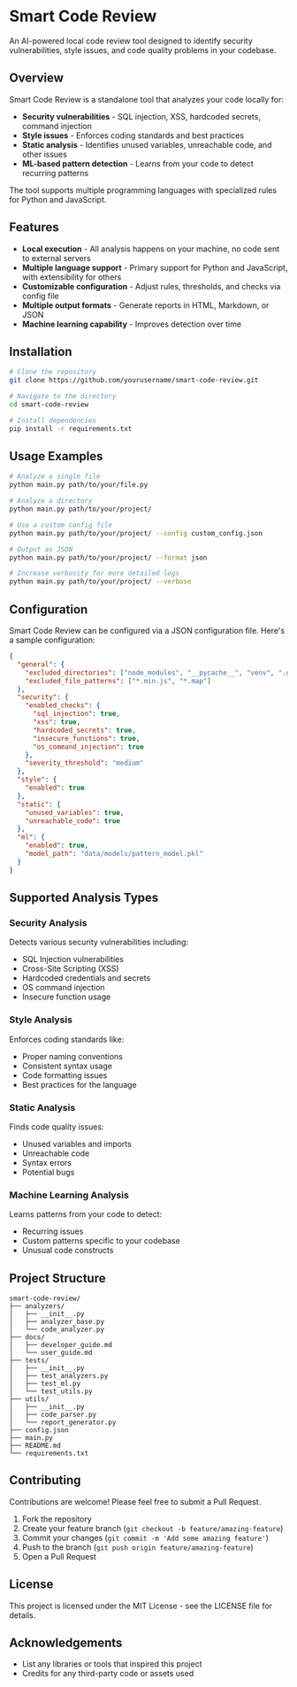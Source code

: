 # Smart Code Review

An AI-powered local code review tool designed to identify security vulnerabilities, style issues, and code quality problems in your codebase. 

## Overview

Smart Code Review is a standalone tool that analyzes your code locally for:

- **Security vulnerabilities** - SQL injection, XSS, hardcoded secrets, command injection
- **Style issues** - Enforces coding standards and best practices
- **Static analysis** - Identifies unused variables, unreachable code, and other issues
- **ML-based pattern detection** - Learns from your code to detect recurring patterns

The tool supports multiple programming languages with specialized rules for Python and JavaScript.

## Features

- **Local execution** - All analysis happens on your machine, no code sent to external servers
- **Multiple language support** - Primary support for Python and JavaScript, with extensibility for others
- **Customizable configuration** - Adjust rules, thresholds, and checks via config file
- **Multiple output formats** - Generate reports in HTML, Markdown, or JSON
- **Machine learning capability** - Improves detection over time

## Installation

```bash
# Clone the repository
git clone https://github.com/yourusername/smart-code-review.git

# Navigate to the directory
cd smart-code-review

# Install dependencies
pip install -r requirements.txt
```

## Usage Examples

```bash
# Analyze a single file
python main.py path/to/your/file.py

# Analyze a directory
python main.py path/to/your/project/

# Use a custom config file
python main.py path/to/your/project/ --config custom_config.json

# Output as JSON
python main.py path/to/your/project/ --format json

# Increase verbosity for more detailed logs
python main.py path/to/your/project/ --verbose
```

## Configuration

Smart Code Review can be configured via a JSON configuration file. Here's a sample configuration:

```json
{
  "general": {
    "excluded_directories": ["node_modules", "__pycache__", "venv", ".git", ".idea"],
    "excluded_file_patterns": ["*.min.js", "*.map"]
  },
  "security": {
    "enabled_checks": {
      "sql_injection": true,
      "xss": true,
      "hardcoded_secrets": true,
      "insecure_functions": true,
      "os_command_injection": true
    },
    "severity_threshold": "medium"
  },
  "style": {
    "enabled": true
  },
  "static": {
    "unused_variables": true,
    "unreachable_code": true
  },
  "ml": {
    "enabled": true,
    "model_path": "data/models/pattern_model.pkl"
  }
}
```

## Supported Analysis Types

### Security Analysis

Detects various security vulnerabilities including:

- SQL Injection vulnerabilities
- Cross-Site Scripting (XSS)
- Hardcoded credentials and secrets
- OS command injection
- Insecure function usage

### Style Analysis

Enforces coding standards like:

- Proper naming conventions
- Consistent syntax usage
- Code formatting issues
- Best practices for the language

### Static Analysis

Finds code quality issues:

- Unused variables and imports
- Unreachable code
- Syntax errors
- Potential bugs

### Machine Learning Analysis

Learns patterns from your code to detect:

- Recurring issues
- Custom patterns specific to your codebase
- Unusual code constructs

## Project Structure

```
smart-code-review/
├── analyzers/
│   ├── __init__.py
│   ├── analyzer_base.py
│   └── code_analyzer.py
├── docs/
│   ├── developer_guide.md
│   └── user_guide.md
├── tests/
│   ├── __init__.py
│   ├── test_analyzers.py
│   ├── test_ml.py
│   └── test_utils.py
├── utils/
│   ├── __init__.py
│   ├── code_parser.py
│   └── report_generator.py
├── config.json
├── main.py
├── README.md
└── requirements.txt
```

## Contributing

Contributions are welcome! Please feel free to submit a Pull Request.

1. Fork the repository
2. Create your feature branch (`git checkout -b feature/amazing-feature`)
3. Commit your changes (`git commit -m 'Add some amazing feature'`)
4. Push to the branch (`git push origin feature/amazing-feature`)
5. Open a Pull Request

## License

This project is licensed under the MIT License - see the LICENSE file for details.

## Acknowledgements

- List any libraries or tools that inspired this project
- Credits for any third-party code or assets used